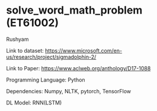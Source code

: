 # solve_word_math_problem (ET61002)
Rushyam


Link to dataset: https://www.microsoft.com/en-us/research/project/sigmadolphin-2/

Link to Paper: https://www.aclweb.org/anthology/D17-1088

Programming Language: Python


Dependencies: Numpy, NLTK, pytorch, TensorFlow


DL Model: RNN(LSTM)
